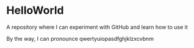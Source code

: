 # HelloWorld
A repository where I can experiment with GitHub and learn how to use it

By the way, I can pronounce qwertyuiopasdfghjklzxcvbnm
